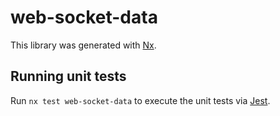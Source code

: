 # web-socket-data

This library was generated with [Nx](https://nx.dev).

## Running unit tests

Run `nx test web-socket-data` to execute the unit tests via [Jest](https://jestjs.io).
